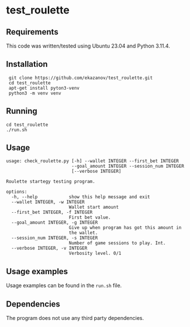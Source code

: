 # test_roulette

## Requirements ##
This code was written/tested using Ubuntu 23.04 and Python 3.11.4.

## Installation ##
```
 git clone https://github.com/ekazanov/test_roulette.git
 cd test_roulette
 apt-get install pyton3-venv
 python3 -m venv venv

```

## Running ##
```
cd test_roulette
./run.sh
```

## Usage ##
```
usage: check_roulette.py [-h] --wallet INTEGER --first_bet INTEGER
                         --goal_amount INTEGER --session_num INTEGER
                         [--verbose INTEGER]

Roulette startegy testing program.

options:
  -h, --help            show this help message and exit
  --wallet INTEGER, -w INTEGER
                        Wallet start amount
  --first_bet INTEGER, -f INTEGER
                        First bet value.
  --goal_amount INTEGER, -g INTEGER
                        Give up when program has got this amount in
                        the wallet.
  --session_num INTEGER, -s INTEGER
                        Number of game sessions to play. Int.
  --verbose INTEGER, -v INTEGER
                        Verbosity level. 0/1
```

## Usage examples ##

Usage examples can be found in the `run.sh` file.

## Dependencies ##

The program does not use any third party dependencies.
